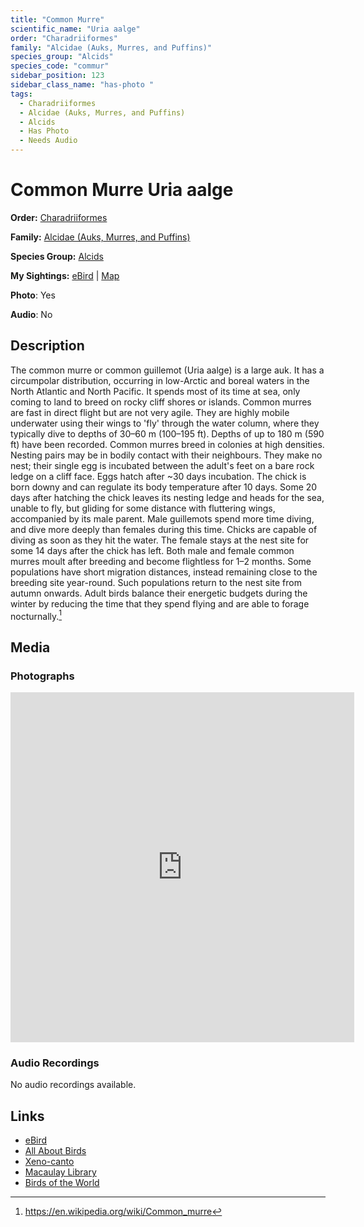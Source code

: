 ```yaml
---
title: "Common Murre"
scientific_name: "Uria aalge"
order: "Charadriiformes"
family: "Alcidae (Auks, Murres, and Puffins)"
species_group: "Alcids"
species_code: "commur"
sidebar_position: 123
sidebar_class_name: "has-photo "
tags: 
  - Charadriiformes
  - Alcidae (Auks, Murres, and Puffins)
  - Alcids
  - Has Photo
  - Needs Audio
---
```


# Common Murre <span className='sci_name'>Uria aalge</span>

**Order:** [Charadriiformes](/tags/charadriiformes)

**Family:** [Alcidae (Auks, Murres, and Puffins)](/tags/alcidae-auks-murres-and-puffins)

**Species Group:** [Alcids](/tags/alcids)

**My Sightings:** [eBird](https://ebird.org/lifelist?r=world&time=life&spp=commur) | [Map](/map?species_code=commur)

**Photo**: Yes 

**Audio**: No

## Description
The common murre or common guillemot (Uria aalge) is a large auk. It has a circumpolar distribution, occurring in low-Arctic and boreal waters in the North Atlantic and North Pacific. It spends most of its time at sea, only coming to land to breed on rocky cliff shores or islands.
Common murres are fast in direct flight but are not very agile. They are highly mobile underwater using their wings to 'fly' through the water column, where they typically dive to depths of 30–60 m (100–195 ft). Depths of up to 180 m (590 ft) have been recorded.
Common murres breed in colonies at high densities. Nesting pairs may be in bodily contact with their neighbours. They make no nest; their single egg is incubated between the adult's feet on a bare rock ledge on a cliff face. Eggs hatch after ~30 days incubation. The chick is born downy and can regulate its body temperature after 10 days. Some 20 days after hatching the chick leaves its nesting ledge and heads for the sea, unable to fly, but gliding for some distance with fluttering wings, accompanied by its male parent. Male guillemots spend more time diving, and dive more deeply than females during this time. Chicks are capable of diving as soon as they hit the water. The female stays at the nest site for some 14 days after the chick has left.
Both male and female common murres moult after breeding and become flightless for 1–2 months. Some populations have short migration distances, instead remaining close to the breeding site year-round. Such populations return to the nest site from autumn onwards. Adult birds balance their energetic budgets during the winter by reducing the time that they spend flying and are able to forage nocturnally.[^1]

[^1]: https://en.wikipedia.org/wiki/Common_murre

## Media
### Photographs
<iframe src="https://macaulaylibrary.org/asset/627868853/embed" width="550" height="560" frameborder="0" allowfullscreen></iframe>

### Audio Recordings
No audio recordings available.

## Links
* [eBird](https://ebird.org/species/commur) 
* [All About Birds](https://www.allaboutbirds.org/guide/commur) 
* [Xeno-canto](https://www.xeno-canto.org/species/uria-aalge) 
* [Macaulay Library](https://search.macaulaylibrary.org/catalog?taxonCode=commur&sort=rating_rank_desc)
* [Birds of the World](https://birdsoftheworld.org/bow/species/commur)

